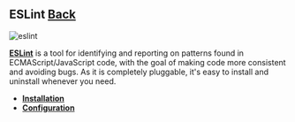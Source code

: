 ## ESLint [Back](./../Framework.md)

![eslint](https://cdn.rawgit.com/aleen42/badges/master/src/eslint.svg)

[**ESLint**](http://eslint.org/) is a tool for identifying and reporting on patterns found in ECMAScript/JavaScript code, with the goal of making code more consistent and avoiding bugs. As it is completely pluggable, it's easy to install and uninstall whenever you need.

- [**Installation**](./installation/installation.md)
- [**Configuration**](./configuration/configuration.md)

